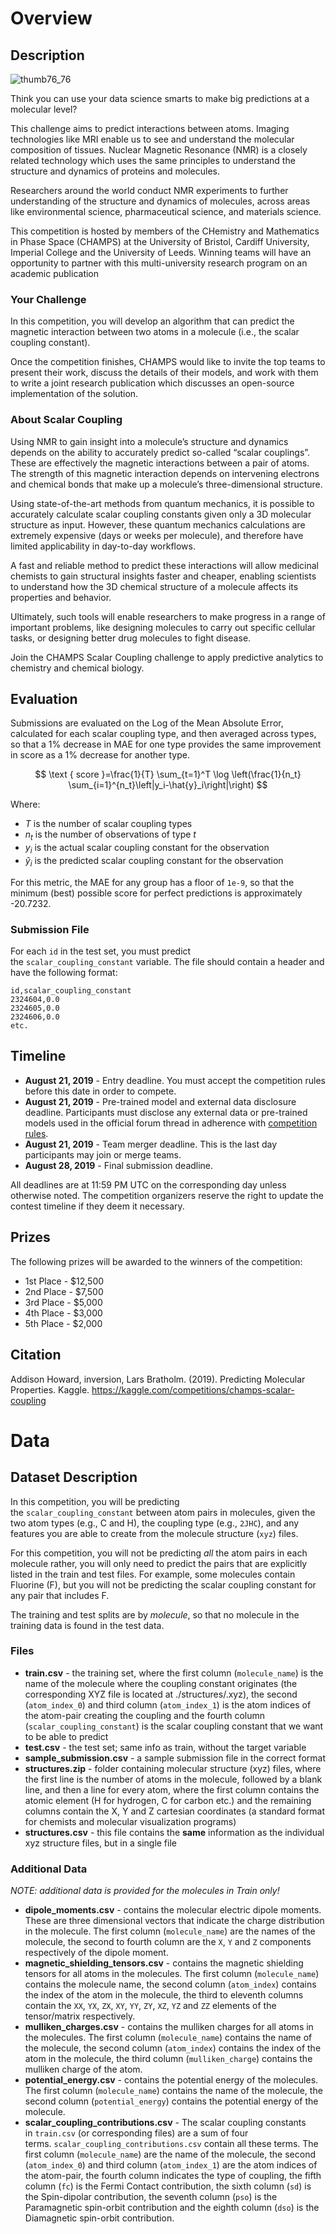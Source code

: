 # Overview

## Description

![thumb76_76](https://storage.googleapis.com/kaggle-media/competitions/kaggle/14313/logos/thumb76_76.png?t=2019-05-16-16-56-19)

Think you can use your data science smarts to make big predictions at a molecular level?

This challenge aims to predict interactions between atoms. Imaging technologies like MRI enable us to see and understand the molecular composition of tissues. Nuclear Magnetic Resonance (NMR) is a closely related technology which uses the same principles to understand the structure and dynamics of proteins and molecules.

Researchers around the world conduct NMR experiments to further understanding of the structure and dynamics of molecules, across areas like environmental science, pharmaceutical science, and materials science.

This competition is hosted by members of the CHemistry and Mathematics in Phase Space (CHAMPS) at the University of Bristol, Cardiff University, Imperial College and the University of Leeds. Winning teams will have an opportunity to partner with this multi-university research program on an academic publication

### Your Challenge

In this competition, you will develop an algorithm that can predict the magnetic interaction between two atoms in a molecule (i.e., the scalar coupling constant).

Once the competition finishes, CHAMPS would like to invite the top teams to present their work, discuss the details of their models, and work with them to write a joint research publication which discusses an open-source implementation of the solution.

### About Scalar Coupling

Using NMR to gain insight into a molecule’s structure and dynamics depends on the ability to accurately predict so-called “scalar couplings”. These are effectively the magnetic interactions between a pair of atoms. The strength of this magnetic interaction depends on intervening electrons and chemical bonds that make up a molecule’s three-dimensional structure.

Using state-of-the-art methods from quantum mechanics, it is possible to accurately calculate scalar coupling constants given only a 3D molecular structure as input. However, these quantum mechanics calculations are extremely expensive (days or weeks per molecule), and therefore have limited applicability in day-to-day workflows.

A fast and reliable method to predict these interactions will allow medicinal chemists to gain structural insights faster and cheaper, enabling scientists to understand how the 3D chemical structure of a molecule affects its properties and behavior.

Ultimately, such tools will enable researchers to make progress in a range of important problems, like designing molecules to carry out specific cellular tasks, or designing better drug molecules to fight disease.

Join the CHAMPS Scalar Coupling challenge to apply predictive analytics to chemistry and chemical biology.

## Evaluation

Submissions are evaluated on the Log of the Mean Absolute Error, calculated for each scalar coupling type, and then averaged across types, so that a 1% decrease in MAE for one type provides the same improvement in score as a 1% decrease for another type.

$$
\text { score }=\frac{1}{T} \sum_{t=1}^T \log \left(\frac{1}{n_t} \sum_{i=1}^{n_t}\left|y_i-\hat{y}_i\right|\right)
$$

Where:

- $T$ is the number of scalar coupling types
- $n_t$ is the number of observations of type $t$
- $y_i$ is the actual scalar coupling constant for the observation
- $\hat{y}_i$ is the predicted scalar coupling constant for the observation

For this metric, the MAE for any group has a floor of `1e-9`, so that the minimum (best) possible score for perfect predictions is approximately -20.7232.

### Submission File

For each `id` in the test set, you must predict the `scalar_coupling_constant` variable. The file should contain a header and have the following format:

```
id,scalar_coupling_constant
2324604,0.0
2324605,0.0
2324606,0.0
etc.
```

## Timeline

- **August 21, 2019** - Entry deadline. You must accept the competition rules before this date in order to compete.
- **August 21, 2019** - Pre-trained model and external data disclosure deadline. Participants must disclose any external data or pre-trained models used in the official forum thread in adherence with [competition rules](https://www.kaggle.com/c/champs-scalar-coupling/rules).
- **August 21, 2019** - Team merger deadline. This is the last day participants may join or merge teams.
- **August 28, 2019** - Final submission deadline.

All deadlines are at 11:59 PM UTC on the corresponding day unless otherwise noted. The competition organizers reserve the right to update the contest timeline if they deem it necessary.

## Prizes

The following prizes will be awarded to the winners of the competition:

- 1st Place - $12,500
- 2nd Place - $7,500
- 3rd Place - $5,000
- 4th Place - $3,000
- 5th Place - $2,000

## Citation

Addison Howard, inversion, Lars Bratholm. (2019). Predicting Molecular Properties. Kaggle. https://kaggle.com/competitions/champs-scalar-coupling

# Data

## Dataset Description

In this competition, you will be predicting the `scalar_coupling_constant` between atom pairs in molecules, given the two atom types (e.g., C and H), the coupling type (e.g., `2JHC`), and any features you are able to create from the molecule structure (`xyz`) files.

For this competition, you will not be predicting *all* the atom pairs in each molecule rather, you will only need to predict the pairs that are explicitly listed in the train and test files. For example, some molecules contain Fluorine (F), but you will not be predicting the scalar coupling constant for any pair that includes F.

The training and test splits are by *molecule*, so that no molecule in the training data is found in the test data.

### Files

- **train.csv** - the training set, where the first column (`molecule_name`) is the name of the molecule where the coupling constant originates (the corresponding XYZ file is located at ./structures/.xyz), the second (`atom_index_0`) and third column (`atom_index_1`) is the atom indices of the atom-pair creating the coupling and the fourth column (`scalar_coupling_constant`) is the scalar coupling constant that we want to be able to predict
- **test.csv** - the test set; same info as train, without the target variable
- **sample_submission.csv** - a sample submission file in the correct format
- **structures.zip** - folder containing molecular structure (xyz) files, where the first line is the number of atoms in the molecule, followed by a blank line, and then a line for every atom, where the first column contains the atomic element (H for hydrogen, C for carbon etc.) and the remaining columns contain the X, Y and Z cartesian coordinates (a standard format for chemists and molecular visualization programs)
- **structures.csv** - this file contains the **same** information as the individual xyz structure files, but in a single file

### Additional Data

*NOTE: additional data is provided for the molecules in Train only!*

- **dipole_moments.csv** - contains the molecular electric dipole moments. These are three dimensional vectors that indicate the charge distribution in the molecule. The first column (`molecule_name`) are the names of the molecule, the second to fourth column are the `X`, `Y` and `Z` components respectively of the dipole moment.
- **magnetic_shielding_tensors.csv** - contains the magnetic shielding tensors for all atoms in the molecules. The first column (`molecule_name`) contains the molecule name, the second column (`atom_index`) contains the index of the atom in the molecule, the third to eleventh columns contain the `XX`, `YX`, `ZX`, `XY`, `YY`, `ZY`, `XZ`, `YZ` and `ZZ` elements of the tensor/matrix respectively.
- **mulliken_charges.csv** - contains the mulliken charges for all atoms in the molecules. The first column (`molecule_name`) contains the name of the molecule, the second column (`atom_index`) contains the index of the atom in the molecule, the third column (`mulliken_charge`) contains the mulliken charge of the atom.
- **potential_energy.csv** - contains the potential energy of the molecules. The first column (`molecule_name`) contains the name of the molecule, the second column (`potential_energy`) contains the potential energy of the molecule.
- **scalar_coupling_contributions.csv** - The scalar coupling constants in `train.csv` (or corresponding files) are a sum of four terms. `scalar_coupling_contributions.csv` contain all these terms. The first column (`molecule_name`) are the name of the molecule, the second (`atom_index_0`) and third column (`atom_index_1`) are the atom indices of the atom-pair, the fourth column indicates the type of coupling, the fifth column (`fc`) is the Fermi Contact contribution, the sixth column (`sd`) is the Spin-dipolar contribution, the seventh column (`pso`) is the Paramagnetic spin-orbit contribution and the eighth column (`dso`) is the Diamagnetic spin-orbit contribution.